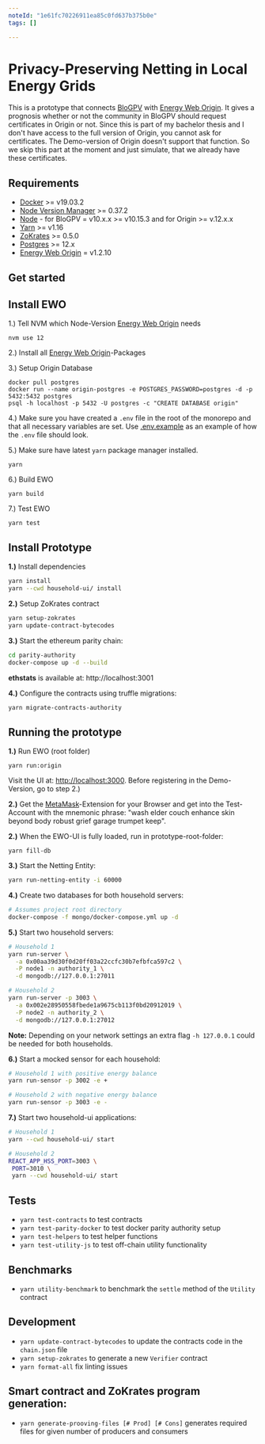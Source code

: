 ```yaml
---
noteId: "1e61fc70226911ea85c0fd637b375b0e"
tags: []

---
```


# Privacy-Preserving Netting in Local Energy Grids

This is a prototype that connects [BloGPV](https://github.com/JacobEberhardt/decentralized-energy-trading) with [Energy Web Origin](https://github.com/energywebfoundation/origin).
It gives a prognosis whether or not the community in BloGPV should request certificates in Origin or not. Since this is part of my bachelor thesis and I don't have access to the full version of Origin, you cannot ask for certificates. The Demo-version of Origin doesn't support that function. So we skip this part at the moment and just simulate, that we already have these certificates.

## Requirements

* [Docker](https://docs.docker.com/get-docker/) >= v19.03.2
* [Node Version Manager](https://github.com/nvm-sh/nvm) >= 0.37.2
* [Node](https://nodejs.org/en/download/) - for BloGPV = v10.x.x >= v10.15.3 and for Origin >= v.12.x.x
* [Yarn](https://classic.yarnpkg.com/en/docs/install) >= v1.16
* [ZoKrates](https://github.com/Zokrates/ZoKrates) >= 0.5.0
* [Postgres](https://www.postgresql.org/download/) >= 12.x
* [Energy Web Origin](https://github.com/energywebfoundation/origin) = v1.2.10

## Get started

## Install EWO
1.) Tell NVM which Node-Version [Energy Web Origin](https://github.com/energywebfoundation/origin) needs

```
nvm use 12
```

2.) Install all [Energy Web Origin](https://github.com/energywebfoundation/origin)-Packages

3.) Setup Origin Database

```
docker pull postgres
docker run --name origin-postgres -e POSTGRES_PASSWORD=postgres -d -p 5432:5432 postgres
psql -h localhost -p 5432 -U postgres -c "CREATE DATABASE origin"
```

4.) Make sure you have created a ```.env``` file in the root of the monorepo and that all necessary variables are set. Use [.env.example](https://github.com/energywebfoundation/origin/blob/master/.env.example) as an example of how the ```.env``` file should look.

5.) Make sure have latest ```yarn``` package manager installed.

```
yarn
```

6.) Build EWO

```
yarn build
```

7.) Test EWO

```
yarn test
```

## Install Prototype
**1.)** Install dependencies

```bash
yarn install
yarn --cwd household-ui/ install
```

**2.)** Setup ZoKrates contract

```bash
yarn setup-zokrates
yarn update-contract-bytecodes
```

**3.)** Start the ethereum parity chain:

```bash
cd parity-authority
docker-compose up -d --build
```

**ethstats** is available at: http://localhost:3001

**4.)** Configure the contracts using truffle migrations:

```bash
yarn migrate-contracts-authority
```

## Running the prototype


**1.)** Run EWO (root folder)

```
yarn run:origin
```
Visit the UI at: [http://localhost:3000](http://localhost:3000). Before registering in the Demo-Version, go to step 2.)

**2.)** Get the [MetaMask](https://metamask.io/download.html)-Extension for your Browser and get into the Test-Account with the mnemonic phrase: "wash elder couch enhance skin beyond body robust grief garage trumpet keep".

**2.)** When the EWO-UI is fully loaded, run in prototype-root-folder:

```
yarn fill-db
```

**3.)** Start the Netting Entity:

```bash
yarn run-netting-entity -i 60000
```

**4.)** Create two databases for both household servers:

```bash
# Assumes project root directory
docker-compose -f mongo/docker-compose.yml up -d
```

**5.)** Start two household servers:

```bash
# Household 1
yarn run-server \
  -a 0x00aa39d30f0d20ff03a22ccfc30b7efbfca597c2 \
  -P node1 -n authority_1 \
  -d mongodb://127.0.0.1:27011
```

```bash
# Household 2
yarn run-server -p 3003 \
  -a 0x002e28950558fbede1a9675cb113f0bd20912019 \
  -P node2 -n authority_2 \
  -d mongodb://127.0.0.1:27012
```

**Note:** Depending on your network settings an extra flag `-h 127.0.0.1` could be needed for both households.

**6.)** Start a mocked sensor for each household:

```bash
# Household 1 with positive energy balance
yarn run-sensor -p 3002 -e +
```

```bash
# Household 2 with negative energy balance
yarn run-sensor -p 3003 -e -
```

**7.)** Start two household-ui applications:

```bash
# Household 1
yarn --cwd household-ui/ start
```

```bash
# Household 2
REACT_APP_HSS_PORT=3003 \
 PORT=3010 \
 yarn --cwd household-ui/ start
```

## Tests

- `yarn test-contracts` to test contracts
- `yarn test-parity-docker` to test docker parity authority setup
- `yarn test-helpers` to test helper functions
- `yarn test-utility-js` to test off-chain utility functionality

## Benchmarks

- `yarn utility-benchmark` to benchmark the `settle` method of the `Utility` contract

## Development

- `yarn update-contract-bytecodes` to update the contracts code in the `chain.json` file
- `yarn setup-zokrates` to generate a new `Verifier` contract
- `yarn format-all` fix linting issues

## Smart contract and ZoKrates program generation:
- `yarn generate-prooving-files [# Prod] [# Cons]` generates required files for given number of producers and consumers
